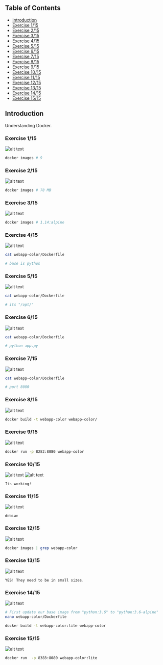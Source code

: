 ## Table of Contents

- [Introduction](#introduction)
- [Exercise 1/15](#exercise-115)
- [Exercise 2/15](#exercise-215)
- [Exercise 3/15](#exercise-315)
- [Exercise 4/15](#exercise-415)
- [Exercise 5/15](#exercise-515)
- [Exercise 6/15](#exercise-615)
- [Exercise 7/15](#exercise-715)
- [Exercise 8/15](#exercise-815)
- [Exercise 9/15](#exercise-915)
- [Exercise 10/15](#exercise-1015)
- [Exercise 11/15](#exercise-1115)
- [Exercise 12/15](#exercise-1215)
- [Exercise 13/15](#exercise-1315)
- [Exercise 14/15](#exercise-1415)
- [Exercise 15/15](#exercise-1515)


##  Introduction

Understanding Docker.

### Exercise 1/15
![alt text](image.png)
```bash
docker images # 9
```
### Exercise 2/15
![alt text](image-1.png)
```bash
docker images # 78 MB
```
### Exercise 3/15
![alt text](image-2.png)
```bash
docker images # 1.14:alpine
```
### Exercise 4/15
![alt text](image-3.png)
```bash
cat webapp-color/Dockerfile

# base is python
```
### Exercise 5/15
![alt text](image-4.png)
```bash
cat webapp-color/Dockerfile

# its "/opt/"
```
### Exercise 6/15
![alt text](image-5.png)
```bash
cat webapp-color/Dockerfile

# python app.py
```
### Exercise 7/15
![alt text](image-6.png)
```bash
cat webapp-color/Dockerfile

# port 8080
```
### Exercise 8/15
![alt text](image-7.png)
```bash
docker build -t webapp-color webapp-color/ 
```
### Exercise 9/15
![alt text](image-8.png)
```bash
docker run -p 8282:8080 webapp-color
```
### Exercise 10/15
![alt text](image-9.png)
![alt text](image-10.png)
```
Its working!
```
### Exercise 11/15
![alt text](image-11.png)
```
debian
```
### Exercise 12/15
![alt text](image-12.png)
```bash
docker images | grep webapp-color
```
### Exercise 13/15
![alt text](image-13.png)
```
YES! They need to be in small sizes.
```
### Exercise 14/15
![alt text](image-14.png)
```bash
# First update our base image from "python:3.6" to "python:3.6-alpine"
nano webapp-color/Dockerfile 

docker build -t webapp-color:lite webapp-color 
```
### Exercise 15/15
![alt text](image-15.png)
```bash
docker run  -p 8383:8080 webapp-color:lite
```